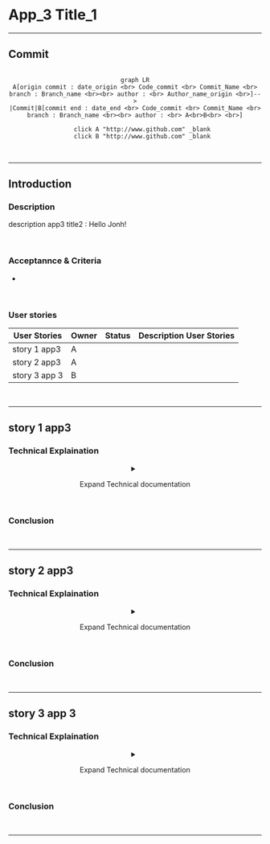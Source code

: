 # App_3 Title_1
___
## Commit

<div align="center">

```mermaid

graph LR
A[origin commit : date_origin <br> Code_commit <br> Commit_Name <br> branch : Branch_name <br><br> author : <br> Author_name_origin <br>]-->
|Commit|B[commit end : date_end <br> Code_commit <br> Commit_Name <br> branch : Branch_name <br><br> author : <br> A<br>B<br> <br>]

    click A "http://www.github.com" _blank
    click B "http://www.github.com" _blank
```

</div>
<br>

___
## Introduction
### Description

description app3 title2 : Hello Jonh! 

<br>

### Acceptannce & Criteria

- 

<br>

### User stories


|User Stories|Owner|Status|Description User Stories|
|---|---|---|---|
|story 1 app3  |A  |  |  |
|story 2 app3  |A  |  |  |
|story 3 app 3  |B  |  |  |

<br>

___
## story 1 app3
### Technical Explaination
<div align="center">
<details>
<summary class="transparent"><p class="btn btn-info"  style="width:100%">Expand Technical documentation</p></summary>
test
</details>
</div>

<br>

### Conclusion

<br>

___
## story 2 app3
### Technical Explaination
<div align="center">
<details>
<summary class="transparent"><p class="btn btn-info"  style="width:100%">Expand Technical documentation</p></summary>
test
</details>
</div>

<br>

### Conclusion

<br>

___
## story 3 app 3
### Technical Explaination
<div align="center">
<details>
<summary class="transparent"><p class="btn btn-info"  style="width:100%">Expand Technical documentation</p></summary>
test
</details>
</div>

<br>

### Conclusion

<br>

___
<link rel="stylesheet" href="./../../../style.css">